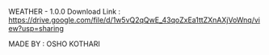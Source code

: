 WEATHER - 1.0.0
Download Link : https://drive.google.com/file/d/1w5vQ2qQwE_43qoZxEa1ttZXnAXjVoWnq/view?usp=sharing

MADE BY : OSHO KOTHARI